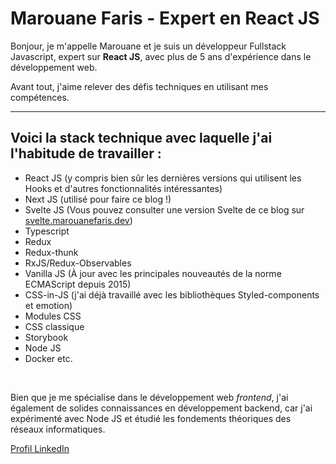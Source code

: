 # Marouane Faris - Expert en React JS

Bonjour, je m'appelle Marouane et je suis un développeur Fullstack Javascript, expert sur **React JS**, avec plus de 5 ans d'expérience dans le développement web.

Avant tout, j'aime relever des défis techniques en utilisant mes compétences.

---

## Voici la stack technique avec laquelle j'ai l'habitude de travailler :

- React JS (y compris bien sûr les dernières versions qui utilisent les Hooks et d'autres fonctionnalités intéressantes)
- Next JS (utilisé pour faire ce blog !)
- Svelte JS (Vous pouvez consulter une version Svelte de ce blog sur [svelte.marouanefaris.dev](https://svelte.marouanefaris.dev/))
- Typescript
- Redux
- Redux-thunk
- RxJS/Redux-Observables
- Vanilla JS (À jour avec les principales nouveautés de la norme ECMAScript depuis 2015)
- CSS-in-JS (j'ai déjà travaillé avec les bibliothèques Styled-components et emotion)
- Modules CSS
- CSS classique
- Storybook
- Node JS
- Docker
  etc.

&nbsp;

Bien que je me spécialise dans le développement web *frontend*, j'ai également de solides connaissances en développement backend, car j'ai expérimenté avec Node JS et étudié les fondements théoriques des réseaux informatiques.

[Profil LinkedIn](https://www.linkedin.com/in/marouane-faris-1514b970/)